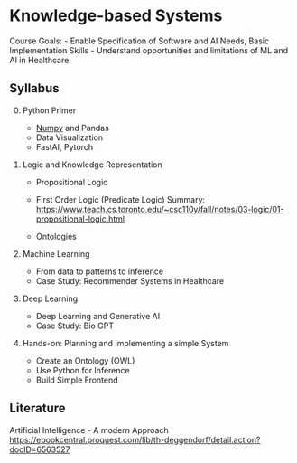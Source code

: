 # Knowledge-based Systems

Course Goals:
    - Enable Specification of Software and AI Needs, Basic Implementation Skills
    - Understand opportunities and limitations of ML and AI in Healthcare

## Syllabus

0. Python Primer
    - [Numpy](colab_tutorial.ipynb) and Pandas
    - Data Visualization
    - FastAI, Pytorch

1. Logic and Knowledge Representation
    - Propositional Logic
    - First Order Logic (Predicate Logic)
    Summary: https://www.teach.cs.toronto.edu/~csc110y/fall/notes/03-logic/01-propositional-logic.html

    - Ontologies

2. Machine Learning
    - From data to patterns to inference
    - Case Study: Recommender Systems in Healthcare

3. Deep Learning
    - Deep Learning and Generative AI
    - Case Study: Bio GPT

4. Hands-on: Planning and Implementing a simple System
    - Create an Ontology (OWL)
    - Use Python for Inference
    - Build Simple Frontend


## Literature

Artificial Intelligence - A modern Approach
https://ebookcentral.proquest.com/lib/th-deggendorf/detail.action?docID=6563527
